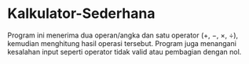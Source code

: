 # Kalkulator-Sederhana
Program ini menerima dua operan/angka dan satu operator (+, −, ×, ÷), kemudian menghitung hasil operasi tersebut. Program juga menangani kesalahan input seperti operator tidak valid atau pembagian dengan nol.
